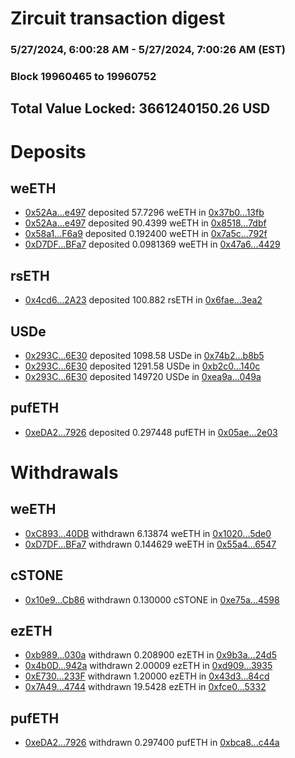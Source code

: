 # Zircuit transaction digest
### 5/27/2024, 6:00:28 AM - 5/27/2024, 7:00:26 AM (EST)
### Block 19960465 to 19960752

## Total Value Locked: 3661240150.26 USD

# Deposits
## weETH
- [0x52Aa...e497](https://etherscan.io/address/0x52Aa899454998Be5b000Ad077a46Bbe360F4e497) deposited 57.7296 weETH in [0x37b0...13fb](https://etherscan.io/tx/0x52Aa899454998Be5b000Ad077a46Bbe360F4e497)
- [0x52Aa...e497](https://etherscan.io/address/0x52Aa899454998Be5b000Ad077a46Bbe360F4e497) deposited 90.4399 weETH in [0x8518...7dbf](https://etherscan.io/tx/0x52Aa899454998Be5b000Ad077a46Bbe360F4e497)
- [0x58a1...F6a9](https://etherscan.io/address/0x58a1E877B20209704d18d22bDb0Dff68D7b6F6a9) deposited 0.192400 weETH in [0x7a5c...792f](https://etherscan.io/tx/0x58a1E877B20209704d18d22bDb0Dff68D7b6F6a9)
- [0xD7DF...BFa7](https://etherscan.io/address/0xD7DF7E085214743530afF339aFC420c7c720BFa7) deposited 0.0981369 weETH in [0x47a6...4429](https://etherscan.io/tx/0xD7DF7E085214743530afF339aFC420c7c720BFa7)
## rsETH
- [0x4cd6...2A23](https://etherscan.io/address/0x4cd6B970F42B41Ee58c2e4B7aB99863d5AE52A23) deposited 100.882 rsETH in [0x6fae...3ea2](https://etherscan.io/tx/0x4cd6B970F42B41Ee58c2e4B7aB99863d5AE52A23)
## USDe
- [0x293C...6E30](https://etherscan.io/address/0x293C6937D8D82e05B01335F7B33FBA0c8e256E30) deposited 1098.58 USDe in [0x74b2...b8b5](https://etherscan.io/tx/0x293C6937D8D82e05B01335F7B33FBA0c8e256E30)
- [0x293C...6E30](https://etherscan.io/address/0x293C6937D8D82e05B01335F7B33FBA0c8e256E30) deposited 1291.58 USDe in [0xb2c0...140c](https://etherscan.io/tx/0x293C6937D8D82e05B01335F7B33FBA0c8e256E30)
- [0x293C...6E30](https://etherscan.io/address/0x293C6937D8D82e05B01335F7B33FBA0c8e256E30) deposited 149720 USDe in [0xea9a...049a](https://etherscan.io/tx/0x293C6937D8D82e05B01335F7B33FBA0c8e256E30)
## pufETH
- [0xeDA2...7926](https://etherscan.io/address/0xeDA20b1dAca486791ee1C1ad4652128ef4A47926) deposited 0.297448 pufETH in [0x05ae...2e03](https://etherscan.io/tx/0xeDA20b1dAca486791ee1C1ad4652128ef4A47926)
# Withdrawals
## weETH
- [0xC893...40DB](https://etherscan.io/address/0xC893b1aD0d7067fB39B633a46a94Cf8F78cC40DB) withdrawn 6.13874 weETH in [0x1020...5de0](https://etherscan.io/tx/0xC893b1aD0d7067fB39B633a46a94Cf8F78cC40DB)
- [0xD7DF...BFa7](https://etherscan.io/address/0xD7DF7E085214743530afF339aFC420c7c720BFa7) withdrawn 0.144629 weETH in [0x55a4...6547](https://etherscan.io/tx/0xD7DF7E085214743530afF339aFC420c7c720BFa7)
## cSTONE
- [0x10e9...Cb86](https://etherscan.io/address/0x10e9815AC7fD98C724797af9E80966F26177Cb86) withdrawn 0.130000 cSTONE in [0xe75a...4598](https://etherscan.io/tx/0x10e9815AC7fD98C724797af9E80966F26177Cb86)
## ezETH
- [0xb989...030a](https://etherscan.io/address/0xb989cA40cCbd82d7CbDb6569fA272667286A030a) withdrawn 0.208900 ezETH in [0x9b3a...24d5](https://etherscan.io/tx/0xb989cA40cCbd82d7CbDb6569fA272667286A030a)
- [0x4b0D...942a](https://etherscan.io/address/0x4b0Df2D340cDE96797bD8B98bC44ac2650B7942a) withdrawn 2.00009 ezETH in [0xd909...3935](https://etherscan.io/tx/0x4b0Df2D340cDE96797bD8B98bC44ac2650B7942a)
- [0xE730...233F](https://etherscan.io/address/0xE73017E82380b0C378982F6b7820723FDE36233F) withdrawn 1.20000 ezETH in [0x43d3...84cd](https://etherscan.io/tx/0xE73017E82380b0C378982F6b7820723FDE36233F)
- [0x7A49...4744](https://etherscan.io/address/0x7A493Be5c2ce014cD049Bf178a1ac0Db1B434744) withdrawn 19.5428 ezETH in [0xfce0...5332](https://etherscan.io/tx/0x7A493Be5c2ce014cD049Bf178a1ac0Db1B434744)
## pufETH
- [0xeDA2...7926](https://etherscan.io/address/0xeDA20b1dAca486791ee1C1ad4652128ef4A47926) withdrawn 0.297400 pufETH in [0xbca8...c44a](https://etherscan.io/tx/0xeDA20b1dAca486791ee1C1ad4652128ef4A47926)
